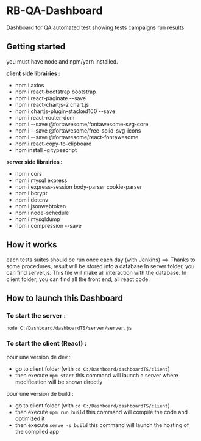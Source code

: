 # RB-QA-Dashboard

Dashboard for QA automated test showing tests campaigns run results

## Getting started

you must have node and npm/yarn installed.

**client side librairies :**

- npm i axios
- npm i react-bootstrap bootstrap
- npm i react-paginate --save
- npm i react-chartjs-2 chart.js
- npm i chartjs-plugin-stacked100 --save
- npm i react-router-dom
- npm i --save @fortawesome/fontawesome-svg-core
- npm i --save @fortawesome/free-solid-svg-icons
- npm i --save @fortawesome/react-fontawesome
- npm i react-copy-to-clipboard
- npm install -g typescript

**server side librairies :**

- npm i cors
- npm i mysql express
- npm i express-session body-parser cookie-parser
- npm i bcrypt
- npm i dotenv
- npm i jsonwebtoken
- npm i node-schedule
- npm i mysqldump
- npm i compression --save

## How it works

each tests suites should be run once each day (with Jenkins) ==> Thanks to some procedures, result will be stored into a database
In server folder, you can find server.js. This file will make all interaction with the database.
In client folder, you can find all the front end, all react code.

## How to launch this Dashboard

### To start the server :

`node C:/Dashboard/dashboardTS/server/server.js`

### To start the client (React) :

pour une version de dev :

- go to client folder (with `cd C:/Dashboard/dashboardTS/client`)
- then execute `npm start`
  this command will launch a server where modification will be shown directly

pour une version de build :

- go to client folder (with `cd C:/Dashboard/dashboardTS/client`)
- then execute `npm run build`
  this command will compile the code and optimized it
- then execute `serve -s build`
  this command will launch the hosting of the compiled app
